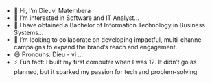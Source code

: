 - 👋 Hi, I’m Dieuvi Matembera
- 👀 I’m interested in Software and IT Analyst...
- 🌱 I have obtained a Bachelor of Information Technology in Business Systems...
- 💞️ I’m looking to collaborate on developing impactful, multi-channel campaigns to expand the brand’s reach and engagement.
- 😄 Pronouns: Dieu - vi ...
- ⚡ Fun fact: I built my first computer when I was 12. It didn’t go as planned, but it sparked my passion for tech and problem-solving.


<!---
D-silent-art/D-silent-art is a ✨ special ✨ repository because its `README.md` (this file) appears on your GitHub profile.
You can click the Preview link to take a look at your changes.
--->
